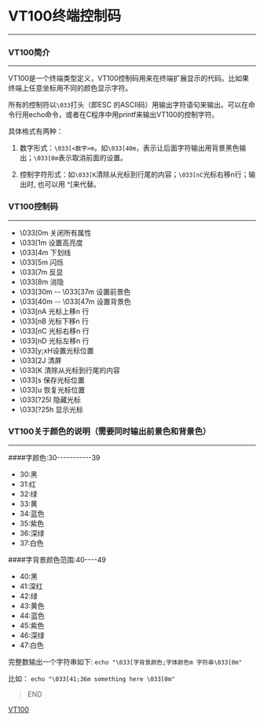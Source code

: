 # VT100终端控制码
---------------------

### VT100简介
---------------------

VT100是一个终端类型定义，VT100控制码用来在终端扩展显示的代码。比如果终端上任意坐标用不同的颜色显示字符。

所有的控制符以`\033`打头（即ESC 的ASCII码）用输出字符语句来输出。可以在命令行用echo命令，或者在C程序中用printf来输出VT100的控制字符。

具体格式有两种：

1. 数字形式：`\033[<数字>m`，如`\033[40m`，表示让后面字符输出用背景黑色输出；`\033[0m`表示取消前面的设置。

2. 控制字符形式：如`\033[K`清除从光标到行尾的内容；`\033[nC`光标右移n行；输出时, 也可以用 ^[来代替。

### VT100控制码
--------------------
* \033[0m 关闭所有属性
* \033[1m 设置高亮度
* \033[4m 下划线
* \033[5m 闪烁
* \033[7m 反显
* \033[8m 消隐
* \033[30m -- \033[37m 设置前景色
* \033[40m -- \033[47m 设置背景色
* \033[nA 光标上移n 行
* \033[nB 光标下移n 行
* \033[nC 光标右移n 行
* \033[nD 光标左移n 行
* \033[y;xH设置光标位置
* \033[2J 清屏
* \033[K 清除从光标到行尾的内容
* \033[s 保存光标位置
* \033[u 恢复光标位置
* \033[?25l 隐藏光标
* \033[?25h 显示光标

### VT100关于颜色的说明（需要同时输出前景色和背景色）
------------------------

####字颜色:30-----------39
* 30:黑
* 31:红
* 32:绿
* 33:黄
* 34:蓝色
* 35:紫色
* 36:深绿
* 37:白色

####字背景颜色范围:40----49
* 40:黑
* 41:深红
* 42:绿
* 43:黄色
* 44:蓝色
* 45:紫色
* 46:深绿
* 47:白色

完整数输出一个字符串如下:
`echo "\033[字背景颜色;字体颜色m 字符串\033[0m" `

比如：
`echo "\033[41;36m something here \033[0m"`

>END

[VT100](http://www.termsys.demon.co.uk/vtansi.htm)
